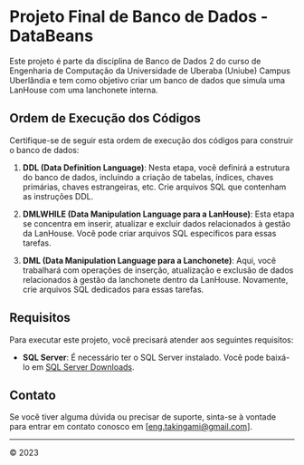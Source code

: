 # Projeto Final de Banco de Dados - DataBeans

Este projeto é parte da disciplina de Banco de Dados 2 do curso de Engenharia de Computação da Universidade de Uberaba (Uniube) Campus Uberlândia e tem como objetivo criar um banco de dados que simula uma LanHouse com uma lanchonete interna.

## Ordem de Execução dos Códigos

Certifique-se de seguir esta ordem de execução dos códigos para construir o banco de dados:

1. **DDL (Data Definition Language)**: Nesta etapa, você definirá a estrutura do banco de dados, incluindo a criação de tabelas, índices, chaves primárias, chaves estrangeiras, etc. Crie arquivos SQL que contenham as instruções DDL.

2. **DMLWHILE (Data Manipulation Language para a LanHouse)**: Esta etapa se concentra em inserir, atualizar e excluir dados relacionados à gestão da LanHouse. Você pode criar arquivos SQL específicos para essas tarefas.

3. **DML (Data Manipulation Language para a Lanchonete)**: Aqui, você trabalhará com operações de inserção, atualização e exclusão de dados relacionados à gestão da lanchonete dentro da LanHouse. Novamente, crie arquivos SQL dedicados para essas tarefas.
   
## Requisitos

Para executar este projeto, você precisará atender aos seguintes requisitos:

- **SQL Server**: É necessário ter o SQL Server instalado. Você pode baixá-lo em [SQL Server Downloads](https://www.microsoft.com/en-us/sql-server/sql-server-downloads).

## Contato

Se você tiver alguma dúvida ou precisar de suporte, sinta-se à vontade para entrar em contato conosco em [eng.takingami@gmail.com].

---
© 2023 
